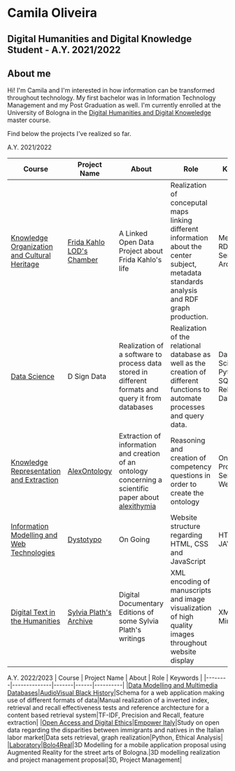 # Camila Oliveira

## Digital Humanities and Digital Knowledge Student - A.Y. 2021/2022

## About me

Hi! I'm Camila and I'm interested in how information can be transformed throughout technology. My first bachelor was in Information Technology Management and my Post Graduation as well. I'm currently enrolled at the University of Bologna in the [Digital Humanities and Digital Knoweledge](https://corsi.unibo.it/2cycle/DigitalHumanitiesKnowledge) master course. 

Find below the projects I've realized so far.

A.Y. 2021/2022

| Course | Project Name | About | Role | Keywords |
|--------|--------------|-------|------|----------|
|[Knowledge Organization and Cultural Heritage](https://www.unibo.it/en/teaching/course-unit-catalogue?codiceMateria=92981&annoAccademico=2021&codiceCorso=9224&single=True&search=True)|[Frida Kahlo LOD's Chamber](https://fridakahlolodchamber.netlify.app/)|A Linked Open Data Project about Frida Kahlo's life|Realization of conceputal maps linking different information about the center subject, metadata standards analysis and RDF graph production.|Metadata, RDF, Semantic Archives|
|[Data Science](https://www.unibo.it/en/teaching/course-unit-catalogue?codiceMateria=95780&annoAccademico=2021&codiceCorso=9224&single=True&search=True)|D Sign Data|Realization of a software to process data stored in different formats and query it from databases|Realization of the relational database as well as the creation of different functions to automate processes and query data.|Data Science, Python, SQL, Relational Database|
|[Knowledge Representation and Extraction](https://www.unibo.it/en/teaching/course-unit-catalogue?codiceMateria=85446&annoAccademico=2021&codiceCorso=9224&single=True&search=True)|[AlexOntology](https://alexontlogy.github.io/AlexOntology/)|Extraction of information and creation of an ontology concerning a scientific paper about [alexithymia](https://royalsocietypublishing.org/doi/full/10.1098/rsos.150664)|Reasoning and creation of competency questions in order to create the ontology|Ontology, Protegè, Semantic Web|
|[Information Modelling and Web Technologies](https://www.unibo.it/en/teaching/course-unit-catalogue?codiceMateria=85445&annoAccademico=2021&codiceCorso=9224&single=True&search=True)|[Dystotypo](https://dystotypo.github.io/dystotypo/index.html)|On Going|Website structure regarding HTML, CSS and JavaScript|HTML, CSS, JAVASCRIPT|
|[Digital Text in the Humanities](https://www.unibo.it/en/teaching/course-unit-catalogue?codiceMateria=85448&annoAccademico=2021&codiceCorso=9224&single=True&search=True)|[Sylvia Plath's Archive](https://sylviaplath-archive.github.io/SylviaPlath-Archive/)|Digital Documentary Editions of some Sylvia Plath's writings|XML encoding of manuscripts and image visualization of high quality images throughout website display|XML, HTML, Mirador|

A.Y. 2022/2023
| Course | Project Name | About | Role | Keywords |
|--------|--------------|-------|------|----------|
|[Data Modelling and Multimedia Databases](https://www.unibo.it/en/teaching/course-unit-catalogue?codiceMateria=93425&annoAccademico=2021&codiceCorso=9224&single=True&search=True)|[AudioVisual Black History](https://www.canva.com/design/DAFb3s6ozaA/cPIAGrPYk7fL92FsVKGNpw/view?utm_content=DAFb3s6ozaA&utm_campaign=designshare&utm_medium=link&utm_source=publishsharelink)|Schema for a web application making use of different formats of data|Manual realization of a inverted index, retrieval and recall effectiveness tests and reference archtecture for a content based retrieval system|TF-IDF, Precision and Recall, feature extraction|
|[Open Access and Digital Ethics](https://www.unibo.it/en/teaching/course-unit-catalogue?codiceMateria=85459&annoAccademico=2021&codiceCorso=9224&single=True&search=True)|[Empower Italy](https://openaccesstoimmigrants.github.io/EmpowerItaly/)|Study on open data regarding the disparities between immigrants and natives in the Italian labor market|Data sets retrieval, graph realization|Python, Ethical Analysis|
|[Laboratory](https://www.unibo.it/en/teaching/course-unit-catalogue/course-unit/2021/424790)|[Bolo4Real](https://www.canva.com/design/DAFlo43y5xM/VDi5dtpSQ5SL9KoYzD-7vQ/view?utm_content=DAFlo43y5xM&utm_campaign=designshare&utm_medium=link&utm_source=publishsharelink)|3D Modelling for a mobile application proposal using Augmented Reality for the street arts of Bologna.|3D modelling realization and project management proposal|3D, Project Management|

<!---
camilasamurai/camilasamurai is a ✨ special ✨ repository because its `README.md` (this file) appears on your GitHub profile.
You can click the Preview link to take a look at your changes.
--->
